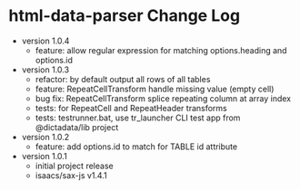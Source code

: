 # html-data-parser Change Log

- version 1.0.4
  - feature: allow regular expression for matching options.heading and options.id
- version 1.0.3
  - refactor: by default output all rows of all tables
  - feature: RepeatCellTransform handle missing value (empty cell)
  - bug fix: RepeatCellTransform splice repeating column at array index
  - tests: for RepeatCell and RepeatHeader transforms
  - tests: testrunner.bat, use tr_launcher CLI test app from @dictadata/lib project
- version 1.0.2
  - feature: add options.id to match for TABLE id attribute
- version 1.0.1
  - initial project release
  - isaacs/sax-js v1.4.1
